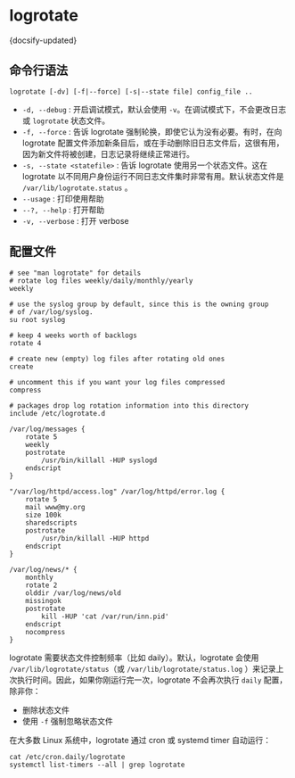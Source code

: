 # logrotate
{docsify-updated}


## 命令行语法
```
logrotate [-dv] [-f|--force] [-s|--state file] config_file ..
```

+ `-d, --debug` : 开启调试模式，默认会使用 `-v`。在调试模式下，不会更改日志或 `logrotate` 状态文件。
+ `-f, --force` : 告诉 logrotate 强制轮换，即使它认为没有必要。有时，在向 logrotate 配置文件添加新条目后，或在手动删除旧日志文件后，这很有用，因为新文件将被创建，日志记录将继续正常进行。
+ `-s, --state <statefile>` : 告诉 logrotate 使用另一个状态文件。这在 logrotate 以不同用户身份运行不同日志文件集时非常有用。默认状态文件是 `/var/lib/logrotate.status` 。
+ `--usage` : 打印使用帮助
+ `--?, --help` : 打开帮助
+ `-v, --verbose` : 打开 verbose 

## 配置文件
```
# see "man logrotate" for details
# rotate log files weekly/daily/monthly/yearly
weekly

# use the syslog group by default, since this is the owning group
# of /var/log/syslog.
su root syslog

# keep 4 weeks worth of backlogs
rotate 4

# create new (empty) log files after rotating old ones
create

# uncomment this if you want your log files compressed
compress

# packages drop log rotation information into this directory
include /etc/logrotate.d

/var/log/messages {
    rotate 5
    weekly
    postrotate
        /usr/bin/killall -HUP syslogd
    endscript
}

"/var/log/httpd/access.log" /var/log/httpd/error.log {
    rotate 5
    mail www@my.org
    size 100k
    sharedscripts
    postrotate
        /usr/bin/killall -HUP httpd
    endscript
}

/var/log/news/* {
    monthly
    rotate 2
    olddir /var/log/news/old
    missingok
    postrotate
        kill -HUP 'cat /var/run/inn.pid'
    endscript
    nocompress
}
```


logrotate 需要状态文件控制频率（比如 daily）。默认，logrotate 会使用 `/var/lib/logrotate/status`（或 `/var/lib/logrotate/status.log` ）来记录上次执行时间。因此，如果你刚运行完一次，logrotate 不会再次执行 `daily` 配置，除非你：
+ 删除状态文件
+ 使用 `-f` 强制忽略状态文件

在大多数 Linux 系统中，logrotate 通过 cron 或 systemd timer 自动运行：
```
cat /etc/cron.daily/logrotate
systemctl list-timers --all | grep logrotate
```
